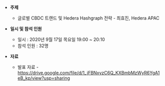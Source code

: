- **주제**
  
  - 글로벌 CBDC 트랜드 및 Hedera Hashgraph 전략  - 최효진, Hedera APAC
- **일시 및 참석 인원**
  - 일시 : 2020년 9월 17일 목요일 19:00 ~ 20:10
  - 참석 인원 : 32명
- **자료**
  - 발표 자료 - https://drive.google.com/file/d/1_jFBNxyzC6Q_KXBmbMzWyR6YgA1eB_kp/view?usp=sharing

